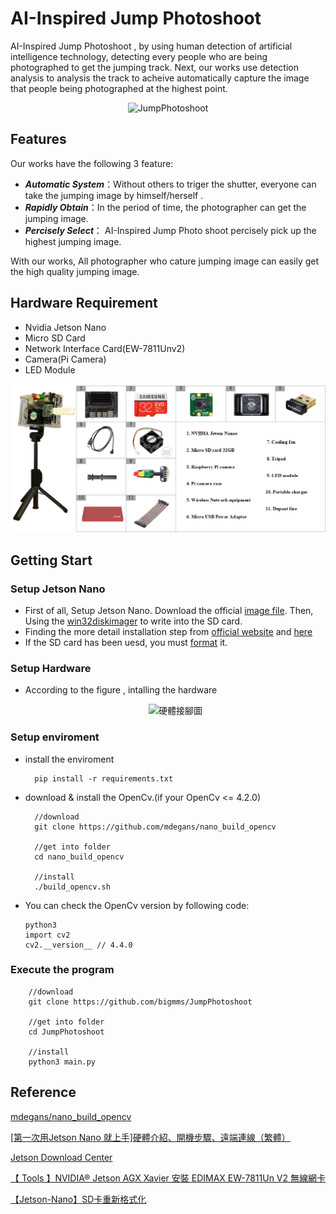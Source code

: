 # AI-Inspired Jump Photoshoot

AI-Inspired Jump Photoshoot , by using human detection of artificial intelligence technology, detecting every people who are being photographed to get the jumping track. Next, our works use detection analysis to analysis the track to acheive automatically capture the image that people being photographed at the highest point.

<p align="center">
  <img width=500 src="https://github.com/bigmms/JumpPhotoshoot/blob/main/img/yolo_jump.gif" alt="JumpPhotoshoot">
</p>

## Features <!--##本作品特色 -->

Our works have the following 3 feature:
  * ***Automatic System***：Without others to triger the shutter, everyone can take the jumping image by himself/herself .
  * ***Rapidly Obtain***：In the period of time, the photographer can get the jumping image.
  * ***Percisely Select***： AI-Inspired Jump Photo shoot percisely pick up the highest jumping image.

With our works, All photographer who cature jumping image can easily get the high quality jumping image.

<!-- ## Content <!-- ## 目錄 -->

<!-- * [HardwareRequirement](#Hardware Requirement)
* [GettingStart](#Getting Start)
* [Reference](##Reference) -->

## Hardware Requirement

  * Nvidia Jetson Nano
  * Micro SD Card
  * Network Interface Card(EW-7811Unv2)<!--   * 網路介面卡(EW-7811Unv2) -->
  * Camera(Pi Camera) <!--   * 攝影機(Pi Camera) -->
  * LED Module <!--* LED模組 -->

  <p align="center">
    <img width=800 src="https://github.com/bigmms/JumpPhotoshoot/blob/main/img/hardware_equipment.png" alt="JumpPhotoshoot">
  </p>

## Getting Start <!-- ## 開始使用 -->

  ### Setup Jetson Nano
    
  * First of all, Setup Jetson Nano. Download the official [image file](https://developer.nvidia.com/embedded/downloads). Then, Using the [win32diskimager](https://sourceforge.net/projects/win32diskimager/) to write into the SD card.
  * Finding the more detail installation step from [official website](https://developer.nvidia.com/embedded/learn/get-started-jetson-nano-devkit#write) and [here](https://www.rs-online.com/designspark/jetson-nano-1-cn)
  * If the SD card has been uesd, you must [format](https://blog.csdn.net/u011119817/article/details/106946176) it.
  ### Setup Hardware
  
  * According to the figure , intalling the hardware
  
    <p align="center">
      <img width=800 src="" alt="硬體接腳圖">
    </p>
  
  ### Setup enviroment
  
  * install the enviroment
          
          pip install -r requirements.txt
      
  * download & install the OpenCv.(if your OpenCv <= 4.2.0)
    
          //download
          git clone https://github.com/mdegans/nano_build_opencv
          
          //get into folder
          cd nano_build_opencv
          
          //install
          ./build_opencv.sh
  
  
  * You can check the OpenCv version by following code:
        
        python3
        import cv2
        cv2.__version__ // 4.4.0
        
  ### Execute the program
      
        //download
        git clone https://github.com/bigmms/JumpPhotoshoot
    
        //get into folder
        cd JumpPhotoshoot
        
        //install
        python3 main.py

## Reference

[mdegans/nano_build_opencv](https://github.com/mdegans/nano_build_opencv)

[[第一次用Jetson Nano 就上手]硬體介紹、開機步驟、遠端連線（繁體）](https://www.rs-online.com/designspark/jetson-nano-1-cn)

[Jetson Download Center](https://developer.nvidia.com/embedded/downloads)

[【 Tools 】NVIDIA® Jetson AGX Xavier 安裝 EDIMAX EW-7811Un V2 無線網卡](https://learningsky.io/tools-nvidia-jetson-agx-xavier-install-edimax-ew-7811un-v2-wifi/)

[【Jetson-Nano】SD卡重新格式化](https://blog.csdn.net/u011119817/article/details/106946176)
